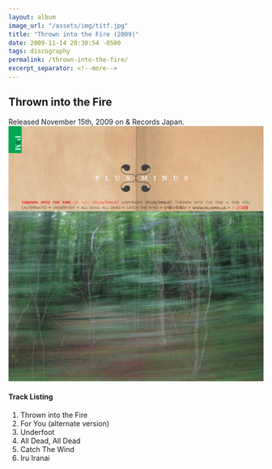 ```yaml
---
layout: album
image_url: "/assets/img/titf.jpg"
title: "Thrown into the Fire (2009)"
date: 2009-11-14 20:30:54 -0500
tags: discography
permalink: /thrown-into-the-fire/
excerpt_separator: <!--more-->
---
```


<!--more-->

## Thrown into the Fire

<div id="release-info">
    Released November 15th, 2009 on & Records Japan.
</div>

<div id="container">
    <div id="release-container">
        <div id="artwork">
            <a href="/assets/img/titf.jpg" alt="Full res version"><img src="/assets/img/titf.jpg"/></a>
        </div>
        <div id="tracklist">
            <h4>Track Listing</h4>
            <ol>
                <li>Thrown into the Fire</li>
                <li>For You (alternate version)</li>
                <li>Underfoot</li>
                <li>All Dead, All Dead</li>
                <li>Catch The Wind</li>
                <li>Iru Iranai</li>
            </ol>
        </div>
    </div>
</div>
